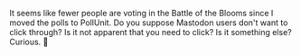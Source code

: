 It seems like fewer people are voting in the Battle of the Blooms since I moved the polls to PollUnit. Do you suppose Mastodon users don't want to click through? Is it not apparent that you need to click? Is it something else? Curious. 🤔